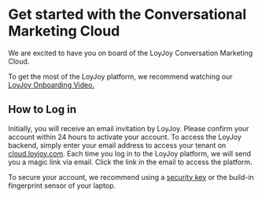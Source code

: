 # Get started with the Conversational Marketing Cloud
We are excited to have you on board of the LoyJoy Conversation Marketing Cloud.

To get the most of the LoyJoy platform, we recommend watching our [LoyJoy Onboarding Video.](https://www.youtube.com/watch?v=yWjV9JyEatY&feature=emb_title)

## How to Log in

Initially, you will receive an email invitation by LoyJoy. Please confirm your account within 24 hours to activate your account.
To access the LoyJoy backend, simply enter your email address to access your tenant on [cloud.loyjoy.com](http://cloud.loyjoy.com/).
Each time you log in to the LoyJoy platform, we will send you a magic link via email. Click the link in the email to access the platform.

To secure your account, we recommend using a [security key](https://cloud.loyjoy.com/manager/settings) or the build-in fingerprint sensor of your laptop.
